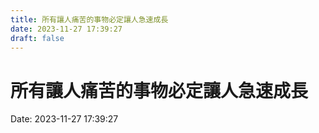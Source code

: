 ```yaml
---
title: 所有讓人痛苦的事物必定讓人急速成長 
date: 2023-11-27 17:39:27 
draft: false
---
```

# 所有讓人痛苦的事物必定讓人急速成長
Date: 2023-11-27 17:39:27

